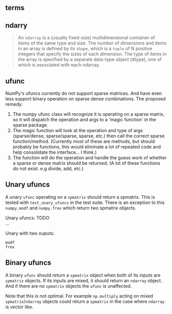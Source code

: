 ## terms



## ndarry

> An `ndarray` is a (usually fixed-size) multidimensional container of items of the same type and size. The number of dimensions and items in an array is defined by its `shape`, which is a `tuple` of N positive integers that specify the sizes of each dimension. The type of items in the array is specified by a separate data-type object (dtype), one of which is associated with each ndarray.

## ufunc
NumPy's ufuncs currently do not support sparse matrices. And have even less support binary operation on sparse dense combinations. The proposed remedy:


1. The numpy ufunc class will recognize it is operating on a sparse matrix, so it will dispatch the operation and args to a 'magic function' in the sparse package. 
2. The magic function will look at the operation and type of args (sparse/dense, sparse/sparse, sparse, etc.) then call the correct sparse function/method. (Currently most of these are methods, but should probably be functions, this would eliminate a lot of repeated code and help consolidate the interface... I think.)
3. The function will do the operation and handle the guess work of whether a sparse or dense matrix should be returned. (A lot of these functions do not exist. e.g divide, add, etc.)

## Unary ufuncs

A unary `ufunc` operating on a `spmatrix` should return a spmatrix. This is tested with `test_unary_ufuncs` in the test suite. There is an exception to this `numpy.modf` and `numpy.frex` which return two spmatrix objects.

Unary ufuncs: 
TODO  
...

Unary with two ouputs:  

    modf
    frex

## Binary ufuncs

A binary `ufunc` should return a `spmatrix` object when both of its inputs are `spmatrix` objects. If its inputs are mixed, it should return an `ndarray` object. And if there are no `spmatrix` objects the `ufunc` is unaffected.

Note that this is not optimal. For example `np.multiply` acting on mixed `spmatrix`/`ndarray` objects could return a `spmatrix` in the case where `ndarray` is vector like.  
